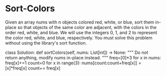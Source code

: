 # Sort-Colors

Given an array nums with n objects colored red, white, or blue, sort them in-place so that objects of the same color are adjacent, with the colors in the order red, white, and blue.
We will use the integers 0, 1, and 2 to represent the color red, white, and blue, respectively.
You must solve this problem without using the library's sort function.

class Solution:
    def sortColors(self, nums: List[int]) -> None:
        """
        Do not return anything, modify nums in-place instead.
        """
        freq=[0]*3
        for x in nums: freq[x]+=1
        count=0
        for x in range(3):
            nums[count:count+freq[x]] = [x]*freq[x]
            count+= freq[x]

        
